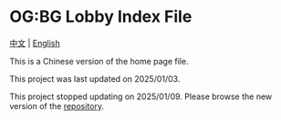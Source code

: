 # OG:BG Lobby Index File

[中文](Readme.md) | [English](EN-Readme.md)

This is a Chinese version of the home page file.

This project was last updated on 2025/01/03.

This project stopped updating on 2025/01/09. Please browse the new version of the [repository](https://github.com/wtbdev/pg2017_temp_ui).
